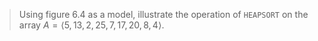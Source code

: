 > Using figure 6.4 as a model, illustrate the operation of `HEAPSORT` on the
> array $A = \langle 5, 13, 2, 25, 7, 17, 20, 8, 4 \rangle$.
